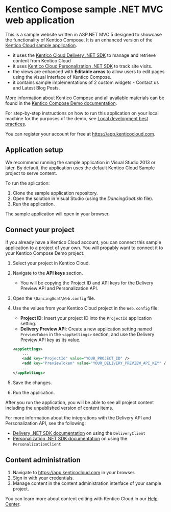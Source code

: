 # Kentico Compose sample .NET MVC web application

This is a sample website written in ASP.NET MVC 5 designed to showcase the functionality of Kentico Compose. It is an enhanced version of the [Kentico Cloud sample application](https://github.com/Kentico/cloud-sample-app-net). 

* it uses the [Kentico Cloud Delivery .NET SDK](https://github.com/Kentico/delivery-sdk-net) to manage and retrieve content from Kentico Cloud
* it uses [Kentico Cloud Personalization .NET SDK](https://github.com/Kentico/personalization-sdk-net) to track site visits. 
* the views are enhanced with **Editable areas** to allow users to edit pages using the visual interface of Kentico Compose. 
* it contains sample implementations of 2 custom widgets - Contact us and Latest Blog Posts. 

More information about Kentico Compose and all available materials can be found in the [Kentico Compose Demo documentation](https://docs.kentico.com/display/RES/Kentico+Compose+Demo). 

For step-by-step instructions on how to run this application on your local machine for the purposes of the demo, see [Local development best practices](https://docs.kentico.com/display/RES/Local+development+best+practices).  

You can register your account for free at <https://app.kenticocloud.com>.

## Application setup

We recommend running the sample application in Visual Studio 2013 or later. By default, the application uses the default Kentico Cloud Sample project to serve content.

To run the aplication:

1. Clone the sample application repository.
1. Open the solution in Visual Studio (using the _DancingGoat.sln_ file).
1. Run the application.

The sample application will open in your browser.

## Connect your project

If you already have a Kentico Cloud account, you can connect this sample application to a project of your own. You will propably want to connect it to your Kentico Compose Demo project.

1. Select your project in Kentico Cloud.
1. Navigate to the **API keys** section.

    * You will be copying the Project ID and API keys for the Delivery Preview API and Personalization API.

1. Open the `\DancingGoat\Web.config` file.
1. Use the values from your Kentico Cloud project in the `Web.config` file:

    * **Project ID**: Insert your project ID into the `ProjectId` application setting.
    * **Delivery Preview API**: Create a new application setting named `PreviewToken` in the `<appSettings>` section, and use the Delivery Preview API key as its value.

    ```xml
    <appSettings>
        ...
        <add key="ProjectId" value="YOUR_PROJECT_ID" />
        <add key="PreviewToken" value="YOUR_DELIVERY_PREVIEW_API_KEY" />
        ...
    </appSettings>
    ```

1. Save the changes.
1. Run the application.

After you run the application, you will be able to see all project content including the unpublished version of content items.

For more information about the integrations with the Delivery API and Personalization API, see the following:

* [Delivery .NET SDK documentation](https://github.com/Kentico/delivery-sdk-net#using-the-deliveryclient) on using the `DeliveryClient`
* [Personalization .NET SDK documentation](https://github.com/Kentico/personalization-sdk-net#basic-scenarios) on using the `PersonalizationClient`

## Content administration

1. Navigate to <https://app.kenticocloud.com> in your browser.
1. Sign in with your credentials.
1. Manage content in the content administration interface of your sample project.

You can learn more about content editing with Kentico Cloud in our [Help Center](http://help.kenticocloud.com/).
